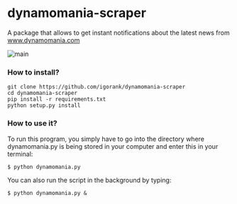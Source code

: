 # dynamomania-scraper
A package that allows to get instant notifications about the latest news from www.dynamomania.com

![main](https://i.imgur.com/YFNyPIX.jpeg)

### How to install?
```
git clone https://github.com/igorank/dynamomania-scraper
cd dynamomania-scraper
pip install -r requirements.txt
python setup.py install
```
### How to use it?
To run this program, you simply have to go into the directory where dynamomania.py is being stored in your computer and enter this in your terminal:
```
$ python dynamomania.py
```
You can also run the script in the background by typing:
```
$ python dynamomania.py &
```
